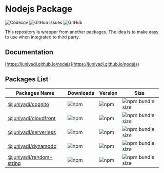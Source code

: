 # Nodejs Package

![Codecov](https://img.shields.io/codecov/c/github/juniyadi/nodejs)
![GitHub issues](https://img.shields.io/github/issues/juniyadi/nodejs)
![GitHub](https://img.shields.io/github/license/juniyadi/nodejs)

This repository is wrapper from another packages. The idea is to make easy to use when integrated to third party.

## Documentation

[https://juniyadi.github.io/nodejs](https://juniyadi.github.io/nodejs)

## Packages List

| Packages Name | Downloads | Version  | Size |
| ------------- | --------- | -------- | ---- |
| [@juniyadi/cognito](https://www.npmjs.com/package/@juniyadi/cognito)  | ![npm](https://img.shields.io/npm/dm/@juniyadi/cognito)  | ![npm](https://img.shields.io/npm/v/@juniyadi/cognito)  | ![npm bundle size](https://img.shields.io/bundlephobia/min/@juniyadi/cognito)  |
| [@juniyadi/cloudfront](https://www.npmjs.com/package/@juniyadi/cloudfront) | ![npm](https://img.shields.io/npm/dm/@juniyadi/cloudfront)  | ![npm](https://img.shields.io/npm/v/@juniyadi/cloudfront)  | ![npm bundle size](https://img.shields.io/bundlephobia/min/@juniyadi/cloudfront)  |
| [@juniyadi/serverless](https://www.npmjs.com/package/@juniyadi/serverless) | ![npm](https://img.shields.io/npm/dm/@juniyadi/serverless) | ![npm](https://img.shields.io/npm/v/@juniyadi/serverless) | ![npm bundle size](https://img.shields.io/bundlephobia/min/@juniyadi/serverless) |
| [@juniyadi/dynamodb](https://www.npmjs.com/package/@juniyadi/dynamodb) | ![npm](https://img.shields.io/npm/dm/@juniyadi/dynamodb) | ![npm](https://img.shields.io/npm/v/@juniyadi/dynamodb) | ![npm bundle size](https://img.shields.io/bundlephobia/min/@juniyadi/dynamodb) |
| [@juniyadi/random-string](https://www.npmjs.com/package/@juniyadi/random-string)| ![npm](https://img.shields.io/npm/dm/@juniyadi/random-string) | ![npm](https://img.shields.io/npm/v/@juniyadi/random-string) | ![npm bundle size](https://img.shields.io/bundlephobia/min/@juniyadi/random-string) |
